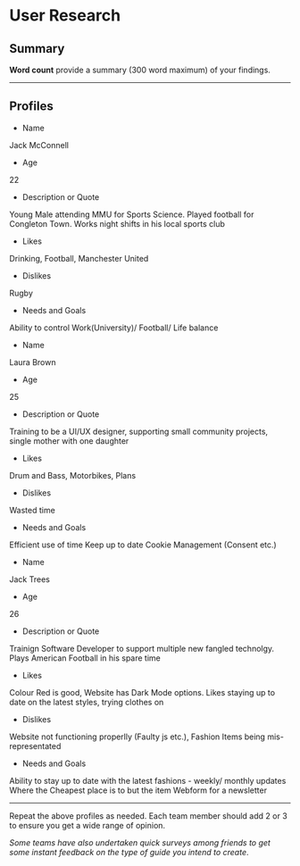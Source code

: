 # User Research

## Summary

**Word count** provide a summary (300 word maximum) of your findings.

---

## Profiles


- Name

Jack McConnell

- Age

22

- Description or Quote

Young Male attending MMU for Sports Science. Played football for Congleton Town. Works night shifts in his local sports club

- Likes

Drinking, Football, Manchester United

- Dislikes

Rugby

- Needs and Goals

Ability to control Work(University)/ Football/ Life balance



- Name

Laura Brown

- Age

25

- Description or Quote

Training to be a UI/UX designer, supporting small community projects, single mother with one daughter

- Likes

Drum and Bass, Motorbikes, Plans

- Dislikes

Wasted time

- Needs and Goals

Efficient use of time
Keep up to date
Cookie Management (Consent etc.)


- Name

Jack Trees

- Age

26

- Description or Quote

Trainign Software Developer to support multiple new fangled technolgy. Plays American Football in his spare time

- Likes

Colour Red is good, Website has Dark Mode options. Likes staying up to date on the latest styles, trying clothes on

- Dislikes

Website not functioning properlly (Faulty js etc.), Fashion Items being mis-representated

- Needs and Goals

Ability to stay up to date with the latest fashions - weekly/ monthly updates
Where the Cheapest place is to but the item
Webform for a newsletter



---

<!--This can be deleted prior to submission -->

Repeat the above profiles as needed. Each team member should add 2 or 3 to ensure you get a wide range of opinion.

_Some teams have also undertaken quick surveys among friends to get some instant feedback on the type of guide you intend to create_.
